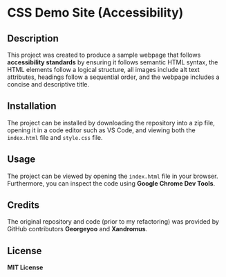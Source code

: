 # CSS Demo Site (Accessibility)

## Description
This project was created to produce a sample webpage that follows **accessibility standards** by ensuring it follows semantic HTML syntax, the HTML elements follow a logical structure, all images include alt text attributes, headings follow a sequential order, and the webpage includes a concise and descriptive title.

## Installation
The project can be installed by downloading the repository into a zip file, opening it in a code editor such as VS Code, and viewing both the `index.html` file and `style.css` file.

## Usage
The project can be viewed by opening the `index.html` file in your browser. Furthermore, you can inspect the code using **Google Chrome Dev Tools**.

## Credits
The original repository and code (prior to my refactoring) was provided by GitHub contributors **Georgeyoo** and **Xandromus**.

## License
**MIT License**

